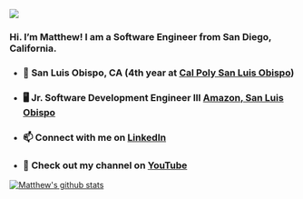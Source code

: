 ![](https://komarev.com/ghpvc/?username=matthew-plusprogramming)

### Hi. I’m Matthew! I am a Software Engineer from San Diego, California.


- ### 📍 San Luis Obispo, CA (4th year at __[Cal Poly San Luis Obispo](https://www.calpoly.edu/)__)
- ### 🖥 Jr. Software Development Engineer III __[Amazon, San Luis Obispo](https://www.amazon.jobs/en/landing_pages/letyourmindplay-bookstech)__
- ### 📫 Connect with me on __[LinkedIn](https://linkedin.com/in/matthewlin-sd)__
- ### 🎥 Check out my channel on __[YouTube](https://youtube.com/matthewlin)__

[![Matthew's github stats](https://github-readme-stats.vercel.app/api?username=matthew-plusprogramming&hide=stars&count_private=true&show_icons=true)](https://github.com/anuraghazra/github-readme-stats)

<!--
**matthew-plusprogramming/matthew-plusprogramming** is a ✨ _special_ ✨ repository because its `README.md` (this file) appears on your GitHub profile.

Here are some ideas to get you started:

- 🔭 I’m currently working on ...
- 🌱 I’m currently learning ...
- 👯 I’m looking to collaborate on ...
- 🤔 I’m looking for help with ...
- 💬 Ask me about ...
- 📫 How to reach me: ...
- 😄 Pronouns: ...
- ⚡ Fun fact: ...
-->
